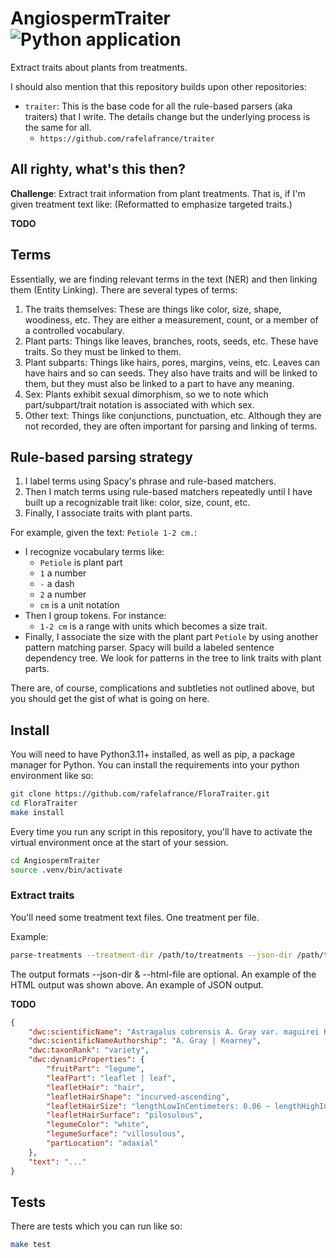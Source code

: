 # AngiospermTraiter ![Python application](https://github.com/rafelafrance/AngiospermTraiter/workflows/CI/badge.svg)

Extract traits about plants from treatments.

I should also mention that this repository builds upon other repositories:
- `traiter`: This is the base code for all the rule-based parsers (aka traiters) that I write. The details change but the underlying process is the same for all.
  - `https://github.com/rafelafrance/traiter`

## All righty, what's this then?

**Challenge**: Extract trait information from plant treatments. That is, if I'm given treatment text like: (Reformatted to emphasize targeted traits.)

**TODO**

## Terms
Essentially, we are finding relevant terms in the text (NER) and then linking them (Entity Linking). There are several types of terms:
1. The traits themselves: These are things like color, size, shape, woodiness, etc. They are either a measurement, count, or a member of a controlled vocabulary.
2. Plant parts: Things like leaves, branches, roots, seeds, etc. These have traits. So they must be linked to them.
3. Plant subparts: Things like hairs, pores, margins, veins, etc. Leaves can have hairs and so can seeds. They also have traits and will be linked to them, but they must also be linked to a part to have any meaning.
4. Sex: Plants exhibit sexual dimorphism, so we to note which part/subpart/trait notation is associated with which sex.
5. Other text: Things like conjunctions, punctuation, etc. Although they are not recorded, they are often important for parsing and linking of terms.

## Rule-based parsing strategy
1. I label terms using Spacy's phrase and rule-based matchers.
2. Then I match terms using rule-based matchers repeatedly until I have built up a recognizable trait like: color, size, count, etc.
3. Finally, I associate traits with plant parts.

For example, given the text: `Petiole 1-2 cm.`:
- I recognize vocabulary terms like:
    - `Petiole` is plant part
    - `1` a number
    - `-` a dash
    - `2` a number
    - `cm` is a unit notation
- Then I group tokens. For instance:
    - `1-2 cm` is a range with units which becomes a size trait.
- Finally, I associate the size with the plant part `Petiole` by using another pattern matching parser. Spacy will build a labeled sentence dependency tree. We look for patterns in the tree to link traits with plant parts.

There are, of course, complications and subtleties not outlined above, but you should get the gist of what is going on here.

## Install

You will need to have Python3.11+ installed, as well as pip, a package manager for Python.
You can install the requirements into your python environment like so:
```bash
git clone https://github.com/rafelafrance/FloraTraiter.git
cd FloraTraiter
make install
```

Every time you run any script in this repository, you'll have to activate the virtual environment once at the start of your session.

```bash
cd AngiospermTraiter
source .venv/bin/activate
```

### Extract traits

You'll need some treatment text files. One treatment per file.

Example:

```bash
parse-treatments --treatment-dir /path/to/treatments --json-dir /path/to/output/traits --html-file /path/to/traits.html
```

The output formats --json-dir & --html-file are optional. An example of the HTML output was shown above. An example of JSON output.

**TODO**
```json
{
    "dwc:scientificName": "Astragalus cobrensis A. Gray var. maguirei Kearney, | var. maguirei",
    "dwc:scientificNameAuthorship": "A. Gray | Kearney",
    "dwc:taxonRank": "variety",
    "dwc:dynamicProperties": {
        "fruitPart": "legume",
        "leafPart": "leaflet | leaf",
        "leafletHair": "hair",
        "leafletHairShape": "incurved-ascending",
        "leafletHairSize": "lengthLowInCentimeters: 0.06 ~ lengthHighInCentimeters: 0.08",
        "leafletHairSurface": "pilosulous",
        "legumeColor": "white",
        "legumeSurface": "villosulous",
        "partLocation": "adaxial"
    },
    "text": "..."
}
```

## Tests

There are tests which you can run like so:
```bash
make test
```
